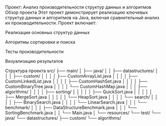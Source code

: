 Проект: Анализ производительности структур данных и алгоритмов
Обзор проекта
Этот проект демонстрирует реализацию ключевых структур данных и алгоритмов на Java, включая сравнительный анализ их производительности. Проект включает:

Реализации основных структур данных

Алгоритмы сортировки и поиска

Тесты производительности

Визуализацию результатов

Структура проекта
src/
├── main/
│   ├── java/
│   │   ├── datastructures/
│   │   │   ├── custom/
│   │   │   │   ├── CustomArrayList.java
│   │   │   │   ├── CustomLinkedList.java
│   │   │   │   ├── CustomHashSet.java
│   │   │   │   ├── CustomBinaryTree.java
│   │   │   │   └── CustomHashMap.java
│   │   │   ├── algorithms/
│   │   │   │   ├── sorting/
│   │   │   │   │   ├── QuickSort.java
│   │   │   │   │   ├── MergeSort.java
│   │   │   │   │   └── HeapSort.java
│   │   │   │   └── search/
│   │   │   │       ├── BinarySearch.java
│   │   │   │       └── LinearSearch.java
│   │   │   └── benchmark/
│   │   │       ├── DataStructureBenchmark.java
│   │   │       └── SortingBenchmark.java
│   │   └── Main.java
│   └── resources/
└── test/
    └── java/
        └── datastructures/
            ├── custom/
            └── algorithms/

